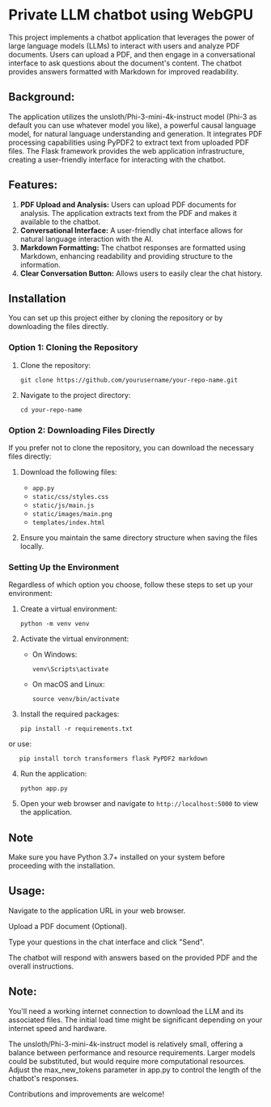 # Private LLM chatbot using WebGPU

This project implements a chatbot application that leverages the power of large language models (LLMs) to interact with users and analyze PDF documents. Users can upload a PDF, and then engage in a conversational interface to ask questions about the document's content. The chatbot provides answers formatted with Markdown for improved readability.

## Background:

The application utilizes the unsloth/Phi-3-mini-4k-instruct model (Phi-3 as default you can use whatever model you like), a powerful causal language model, for natural language understanding and generation. It integrates PDF processing capabilities using PyPDF2 to extract text from uploaded PDF files. The Flask framework provides the web application infrastructure, creating a user-friendly interface for interacting with the chatbot.

## Features:

1. **PDF Upload and Analysis:** Users can upload PDF documents for analysis. The application extracts text from the PDF and makes it available to the chatbot.
2. **Conversational Interface:** A user-friendly chat interface allows for natural language interaction with the AI.
3. **Markdown Formatting:** The chatbot responses are formatted using Markdown, enhancing readability and providing structure to the information.
4. **Clear Conversation Button:** Allows users to easily clear the chat history.

## Installation

You can set up this project either by cloning the repository or by downloading the files directly.

### Option 1: Cloning the Repository

1. Clone the repository:
   ```
   git clone https://github.com/yourusername/your-repo-name.git
   ```
2. Navigate to the project directory:
   ```
   cd your-repo-name
   ```

### Option 2: Downloading Files Directly

If you prefer not to clone the repository, you can download the necessary files directly:

1. Download the following files:
   - `app.py`
   - `static/css/styles.css`
   - `static/js/main.js`
   - `static/images/main.png`
   - `templates/index.html`

2. Ensure you maintain the same directory structure when saving the files locally.

### Setting Up the Environment

Regardless of which option you choose, follow these steps to set up your environment:

1. Create a virtual environment:
   ```
   python -m venv venv
   ```

2. Activate the virtual environment:
   - On Windows:
     ```
     venv\Scripts\activate
     ```
   - On macOS and Linux:
     ```
     source venv/bin/activate
     ```

3. Install the required packages:
   ```
   pip install -r requirements.txt
   ```
or use:

```
   pip install torch transformers flask PyPDF2 markdown
   ```

4. Run the application:
   ```
   python app.py
   ```

5. Open your web browser and navigate to `http://localhost:5000` to view the application.

## Note

Make sure you have Python 3.7+ installed on your system before proceeding with the installation.

## Usage:

Navigate to the application URL in your web browser.

Upload a PDF document (Optional).

Type your questions in the chat interface and click "Send".

The chatbot will respond with answers based on the provided PDF and the overall instructions.

## Note:

You'll need a working internet connection to download the LLM and its associated files. The initial load time might be significant depending on your internet speed and hardware.

The unsloth/Phi-3-mini-4k-instruct model is relatively small, offering a balance between performance and resource requirements. Larger models could be substituted, but would require more computational resources. Adjust the max_new_tokens parameter in app.py to control the length of the chatbot's responses.

Contributions and improvements are welcome!
